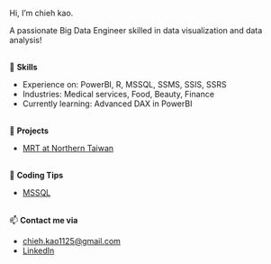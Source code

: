 Hi, I’m chieh kao.

A passionate Big Data Engineer skilled in data visualization and data analysis! 
<br></br>

🔨 **Skills**
- Experience on: PowerBI, R, MSSQL, SSMS, SSIS, SSRS
- Industries: Medical services, Food, Beauty, Finance
- Currently learning: Advanced DAX in PowerBI
<br></br>

📂 **Projects**
- [MRT at Northern Taiwan](https://github.com/chieh-kao-1125/MRT_at_Northern_Taiwan)
<br></br>

🔑 **Coding Tips**
- [MSSQL](https://github.com/chieh-kao-1125/MSSQL-Tips)
<br></br>

📫 **Contact me via**
- chieh.kao1125@gmail.com
- [LinkedIn](https://www.linkedin.com/in/chieh-kao-777360310)

